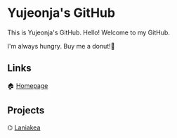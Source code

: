 Yujeonja's GitHub
=================

This is Yujeonja's GitHub. Hello! Welcome to my GitHub.

I'm always hungry. Buy me a donut!🍩
## Links

🏠 [Homepage](https://hardboiled65.tk)

## Projects

⌬ [Laniakea](https://github.com/orbitrc/laniakea)

<!--
**hardboiled65/hardboiled65** is a ✨ _special_ ✨ repository because its `README.md` (this file) appears on your GitHub profile.

Here are some ideas to get you started:

- 🔭 I’m currently working on ...
- 🌱 I’m currently learning ...
- 👯 I’m looking to collaborate on ...
- 🤔 I’m looking for help with ...
- 💬 Ask me about ...
- 📫 How to reach me: ...
- 😄 Pronouns: ...
- ⚡ Fun fact: ...
-->
